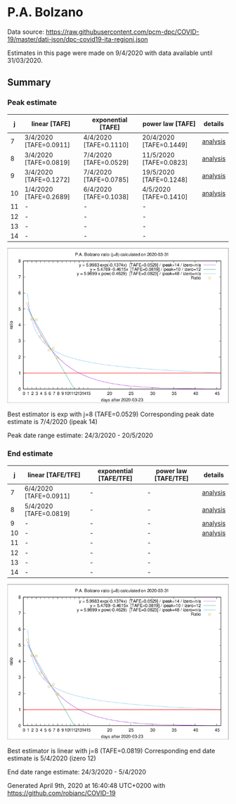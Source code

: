 # P.A. Bolzano


Data source: https://raw.githubusercontent.com/pcm-dpc/COVID-19/master/dati-json/dpc-covid19-ita-regioni.json

Estimates in this page were made on 9/4/2020 with data available until 31/03/2020.


## Summary 

### Peak estimate 
|j|linear [TAFE]|exponential [TAFE]|power law [TAFE]|details|
|---|----|-----------|---------|-------|
|7|3/4/2020 [TAFE=0.0911]|4/4/2020 [TAFE=0.1110]|20/4/2020 [TAFE=0.1449]|[analysis](COVID-19_p.a._bolzano_j7_2020-03-31.md)|
|8|3/4/2020 [TAFE=0.0819]|7/4/2020 [TAFE=0.0529]|11/5/2020 [TAFE=0.0823]|[analysis](COVID-19_p.a._bolzano_j8_2020-03-31.md)|
|9|3/4/2020 [TAFE=0.1272]|7/4/2020 [TAFE=0.0785]|19/5/2020 [TAFE=0.1248]|[analysis](COVID-19_p.a._bolzano_j9_2020-03-31.md)|
|10|1/4/2020 [TAFE=0.2689]|6/4/2020 [TAFE=0.1038]|4/5/2020 [TAFE=0.1410]|[analysis](COVID-19_p.a._bolzano_j10_2020-03-31.md)|
|11|-|-|-||
|12|-|-|-||
|13|-|-|-||
|14|-|-|-||

![best peak estimate](COVID-19_p.a._bolzano_j8_2020-03-31.png)

Best estimator is exp with j=8 (TAFE=0.0529)
Corresponding peak date estimate is 7/4/2020 (ipeak 14)


Peak date range estimate: 24/3/2020 - 20/5/2020

### End estimate 
|j|linear [TAFE/TFE]|exponential [TAFE/TFE]|power law [TAFE/TFE]|details|
|---|----|-----------|---------|-------|
|7|6/4/2020 [TAFE=0.0911]|-|-|[analysis](COVID-19_p.a._bolzano_j7_2020-03-31.md)|
|8|5/4/2020 [TAFE=0.0819]|-|-|[analysis](COVID-19_p.a._bolzano_j8_2020-03-31.md)|
|9|-|-|-|[analysis](COVID-19_p.a._bolzano_j9_2020-03-31.md)|
|10|-|-|-|[analysis](COVID-19_p.a._bolzano_j10_2020-03-31.md)|
|11|-|-|-||
|12|-|-|-||
|13|-|-|-||
|14|-|-|-||

![best zero estimate](COVID-19_p.a._bolzano_j8_2020-03-31.png)

Best estimator is linear with j=8 (TAFE=0.0819)
Corresponding end date estimate is 5/4/2020 (izero 12)


End date range estimate: 24/3/2020 - 5/4/2020

Generated April 9th, 2020 at 16:40:48 UTC+0200 with https://github.com/robianc/COVID-19
